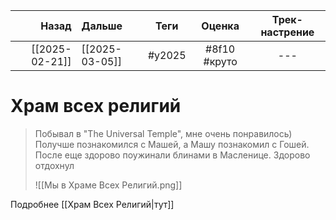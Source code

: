 |          Назад | Дальше         |  Теги  |    Оценка    | Трек-настрение |
| --------------:|:-------------- |:------:|:------------:|:--------------:|
| [[2025-02-21]] | [[2025-03-05]] | #y2025 | #8f10 #круто |      ---       |

# Храм всех религий
> Побывал в "The Universal Temple", мне очень понравилось) Получше познакомился с Машей, а Машу познакомил с Гошей. После еще здорово поужинали блинами в Масленице. Здорово отдохнул
> 
> ![[Мы в Храме Всех Религий.png]]

Подробнее [[Храм Всех Религий|тут]]